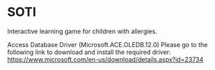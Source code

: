 # SOTI
Interactive learning game for children with allergies.

Access Database Driver (Microsoft.ACE.OLEDB.12.0)
Please go to the following link to download and install the required driver:
https://www.microsoft.com/en-us/download/details.aspx?id=23734


